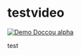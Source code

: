# testvideo

[![Demo Doccou alpha](http://share.gifyoutube.com/KzB6Gb.gif)](https://www.youtube.com/watch?v=5NB53Afx8aA)

test
